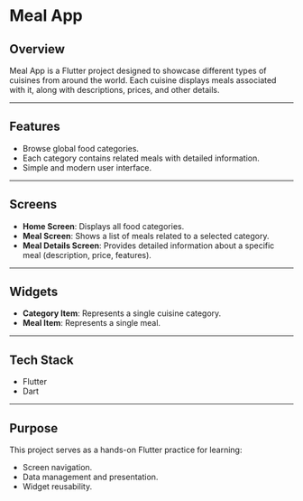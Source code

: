 # Meal App

##  Overview

Meal App is a Flutter project designed to showcase different types of cuisines from around the world. Each cuisine displays meals associated with it, along with descriptions, prices, and other details.

---

##  Features

* Browse global food categories.
* Each category contains related meals with detailed information.
* Simple and modern user interface.

---

## Screens

* **Home Screen**: Displays all food categories.
* **Meal Screen**: Shows a list of meals related to a selected category.
* **Meal Details Screen**: Provides detailed information about a specific meal (description, price, features).

---

##  Widgets

* **Category Item**: Represents a single cuisine category.
* **Meal Item**: Represents a single meal.

---

##  Tech Stack

* Flutter
* Dart

---

##  Purpose

This project serves as a hands-on Flutter practice for learning:

* Screen navigation.
* Data management and presentation.
* Widget reusability.
